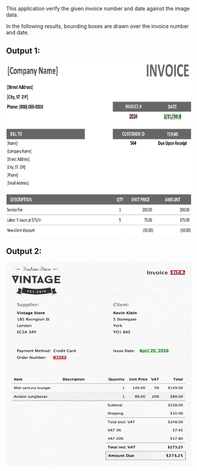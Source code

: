 This application verify the given invoice number and date against the image data.

In the following results, bounding boxes are drawn over the invoice number and date.

## Output 1:
![result 1](https://github.com/balajib5497/Data_Verification/blob/master/images/1.PNG)

## Output 2:
![result 2](https://github.com/balajib5497/Data_Verification/blob/master/images/10.PNG)

